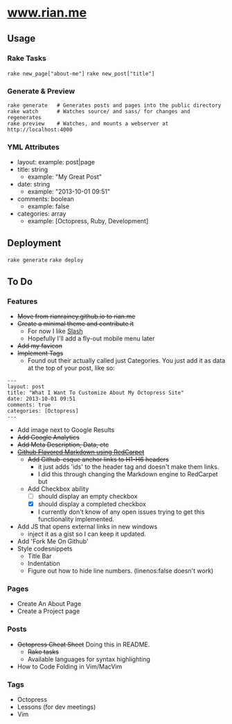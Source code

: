 # www.rian.me

## Usage

### Rake Tasks

`rake new_page["about-me"]`
`rake new_post["title"]`

### Generate & Preview

```
rake generate   # Generates posts and pages into the public directory
rake watch      # Watches source/ and sass/ for changes and regenerates
rake preview    # Watches, and mounts a webserver at http://localhost:4000
```

### YML Attributes

- layout: example: post|page
- title: string
    - example: "My Great Post"
- date: string
    - example: "2013-10-01 09:51"
- comments: boolean
    - example: false
- categories: array
    - example: [Octopress, Ruby, Development]


## Deployment

`rake generate`
`rake deploy`

## To Do

### Features

* ~~Move from rianrainey.github.io to rian.me~~
* ~~Create a minimal theme and contribute it~~
    * For now I like [Slash](http://zespia.tw/Octopress-Theme-Slash/)
    * Hopefully I'll add a fly-out mobile menu later
* ~~Add my favicon~~
* ~~Implement Tags~~
    * Found out their actually called just Categories. You just add it
as data at the top of your post, like so: 

```
---
layout: post
title: "What I Want To Customize About My Octopress Site"
date: 2013-10-01 09:51
comments: true
categories: [Octopress]
---
```
 
* Add image next to Google Results
* ~~Add Google Analytics~~
* ~~Add Meta Description, Data, etc~~
* ~~[Github Flavored Markdown using
RedCarpet](http://yangsu.github.io/blog/2012/10/11/using-octopress-with-github-flavored-markdown-redcarpet/)~~
    * ~~Add Github-esque anchor links to H1-H6 headers~~
        * it just adds 'ids' to the header tag and doesn't make them links.
        * I did this through changing the Markdown engine to RedCarpet but
    * Add Checkbox ability
        * [ ] should display an empty checkbox
        * [x] should display a completed checkbox
        * I currently don't know of any open issues trying to get this
functionality implemented.
* Add JS that opens external links in new windows
    * inject it as a gist so I can keep it updated.
* Add 'Fork Me On Github'
* Style codesnippets
    * Title Bar
    * Indentation
    * Figure out how to hide line numbers. (linenos:false doesn't work)

### Pages
* Create An About Page
* Create a Project page

### Posts
* ~~Octopress Cheat Sheet~~ Doing this in README.
    * ~~Rake tasks~~
    * Available languages for syntax highlighting
* How to Code Folding in Vim/MacVim

### Tags
* Octopress
* Lessons (for dev meetings)
* Vim
